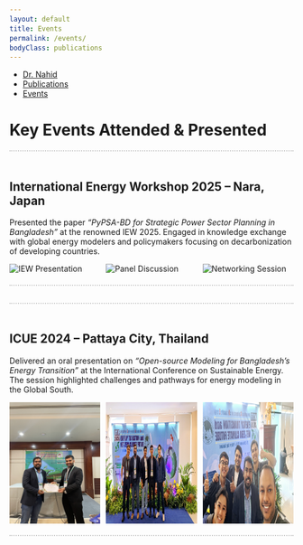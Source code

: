 ```yaml
---
layout: default
title: Events
permalink: /events/
bodyClass: publications
---
```


<!-- TOP NAVIGATION -->
<nav class="top-nav">
  <ul>
    <li><a href="/">Dr. Nahid</a></li>
    <li><a href="/publications/">Publications</a></li>
    <li><a href="/events/">Events</a></li>
    
  </ul>
</nav> 

<h1>Key Events Attended & Presented</h1>

<!-- EVENT 1 -->
<div style="border-top: 2px dotted #ccc; border-bottom: 2px dotted #ccc; padding: 20px 0; margin-bottom: 30px;">
  <h2>International Energy Workshop 2025 – Nara, Japan</h2>
  <p>
    Presented the paper <em>“PyPSA-BD for Strategic Power Sector Planning in Bangladesh”</em> at the renowned IEW 2025. Engaged in knowledge exchange with global energy modelers and policymakers focusing on decarbonization of developing countries.
  </p>

  <div style="display: flex; gap: 10px;">
    <img src="/image/event1_photo1.jpg" alt="IEW Presentation" style="width: 32%;">
    <img src="/image/event1_photo2.jpg" alt="Panel Discussion" style="width: 32%;">
    <img src="/image/event1_photo3.jpg" alt="Networking Session" style="width: 32%;">
  </div>
</div>

<!-- EVENT 2 -->
<div style="border-top: 2px dotted #ccc; border-bottom: 2px dotted #ccc; padding: 20px 0; margin-bottom: 30px;">
  <h2>ICUE 2024 – Pattaya City, Thailand</h2>
  <p>
    Delivered an oral presentation on <em>“Open-source Modeling for Bangladesh’s Energy Transition”</em> at the International Conference on Sustainable Energy. The session highlighted challenges and pathways for energy modeling in the Global South.
  </p>

  <div style="display: flex; gap: 10px;">
    <img src="/Image/ICUE/2.JPG" alt="ICUE Stage" style="width: 32%;">
    <img src="/Image/ICUE/20241023_152352.jpg" alt="Poster Session" style="width: 32%;">
    <img src="/Image/ICUE/20241023_152412.jpg" alt="Panelists" style="width: 32%;">
  </div>
</div>
